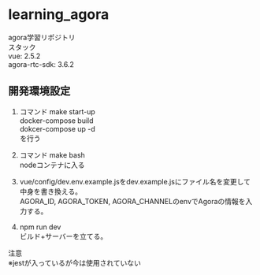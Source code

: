 # learning_agora  
agora学習リポジトリ  
スタック  
vue: 2.5.2  
agora-rtc-sdk: 3.6.2  

## 開発環境設定  
1. コマンド make start-up  
docker-compose build  
dokcer-compose up -d  
を行う  

2. コマンド make bash  
nodeコンテナに入る  

3. vue/config/dev.env.example.jsをdev.example.jsにファイル名を変更して中身を書き換える。  
AGORA_ID, AGORA_TOKEN, AGORA_CHANNELのenvでAgoraの情報を入力する。  

4. npm run dev  
ビルド+サーバーを立てる。  

注意  
※jestが入っているが今は使用されていない  
